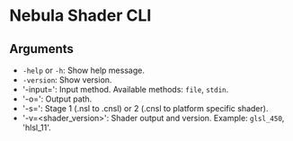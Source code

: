 # Nebula Shader CLI

## Arguments
- `-help` or `-h`: Show help message.
- `-version`: Show version.
- '-input=<method>': Input method. Available methods: `file`, `stdin`.
- '-o=<path>': Output path.
- '-s=<stage>': Stage 1 (.nsl to .cnsl) or 2 (.cnsl to platform specific shader).
- '-v=<shader_version>': Shader output and version. Example: `glsl_450`, 'hlsl_11'.
